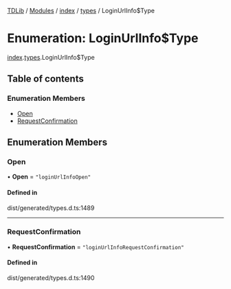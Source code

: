 [TDLib](../README.md) / [Modules](../modules.md) / [index](../modules/index.md) / [types](../modules/index.types.md) / LoginUrlInfo$Type

# Enumeration: LoginUrlInfo$Type

[index](../modules/index.md).[types](../modules/index.types.md).LoginUrlInfo$Type

## Table of contents

### Enumeration Members

- [Open](index.types.LoginUrlInfo_Type.md#open)
- [RequestConfirmation](index.types.LoginUrlInfo_Type.md#requestconfirmation)

## Enumeration Members

### Open

• **Open** = ``"loginUrlInfoOpen"``

#### Defined in

dist/generated/types.d.ts:1489

___

### RequestConfirmation

• **RequestConfirmation** = ``"loginUrlInfoRequestConfirmation"``

#### Defined in

dist/generated/types.d.ts:1490

